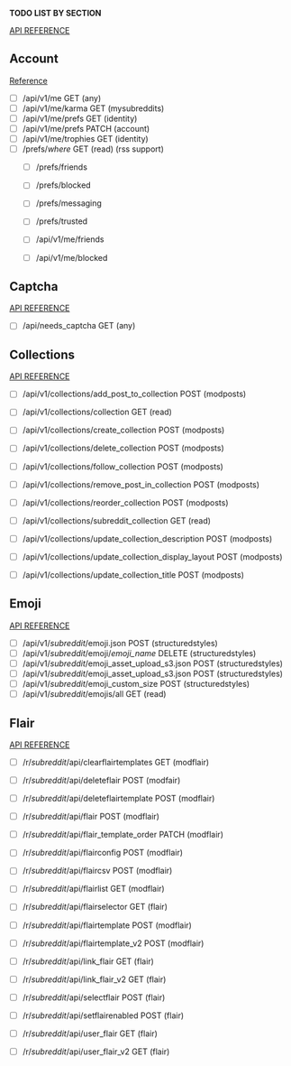 **TODO LIST BY SECTION**


[API REFERENCE](https://www.reddit.com/dev/api#section_account)

## Account

[Reference](https://www.reddit.com/dev/api#section_account)
- [ ] /api/v1/me GET (any)
- [ ] /api/v1/me/karma GET (mysubreddits)
- [ ] /api/v1/me/prefs GET (identity)
- [ ] /api/v1/me/prefs PATCH (account)
- [ ] /api/v1/me/trophies GET (identity)
- [ ] /prefs/_where_ GET (read) (rss support)
  - [ ] /prefs/friends
  - [ ] /prefs/blocked
  - [ ] /prefs/messaging
  - [ ] /prefs/trusted
  - [ ] /api/v1/me/friends 
  - [ ] /api/v1/me/blocked


## Captcha

[API REFERENCE](https://www.reddit.com/dev/api#section_captcha)

- [ ] /api/needs_captcha GET (any)


## Collections

[API REFERENCE](https://www.reddit.com/dev/api#section_collections)

- [ ] /api/v1/collections/add_post_to_collection POST (modposts)
- [ ] /api/v1/collections/collection GET (read)
- [ ] /api/v1/collections/create_collection POST (modposts)
- [ ] /api/v1/collections/delete_collection POST (modposts)
- [ ] /api/v1/collections/follow_collection POST (modposts)
- [ ] /api/v1/collections/remove_post_in_collection POST (modposts)
- [ ] /api/v1/collections/reorder_collection POST (modposts)
- [ ] /api/v1/collections/subreddit_collection GET (read)
- [ ] /api/v1/collections/update_collection_description POST (modposts)
- [ ] /api/v1/collections/update_collection_display_layout POST (modposts)
- [ ] /api/v1/collections/update_collection_title POST (modposts)


## Emoji

[API REFERENCE](https://www.reddit.com/dev/api#section_emoji)

- [ ] /api/v1/_subreddit_/emoji.json POST (structuredstyles)
- [ ] /api/v1/_subreddit_/emoji/_emoji_name_ DELETE (structuredstyles)
- [ ] /api/v1/_subreddit_/emoji_asset_upload_s3.json POST (structuredstyles)
- [ ] /api/v1/_subreddit_/emoji_asset_upload_s3.json POST (structuredstyles)
- [ ] /api/v1/_subreddit_/emoji_custom_size POST (structuredstyles)
- [ ] /api/v1/_subreddit_/emojis/all GET (read)

## Flair

[API REFERENCE](https://www.reddit.com/dev/api#section_flair)

- [ ] /r/_subreddit_/api/clearflairtemplates GET (modflair)
- [ ] /r/_subreddit_/api/deleteflair POST (modfair)
- [ ] /r/_subreddit_/api/deleteflairtemplate POST (modflair)
- [ ] /r/_subreddit_/api/flair POST (modflair)
- [ ] /r/_subreddit_/api/flair_template_order PATCH (modflair)
- [ ] /r/_subreddit_/api/flairconfig POST (modflair)
- [ ] /r/_subreddit_/api/flaircsv POST (modflair)
- [ ] /r/_subreddit_/api/flairlist GET (modflair)
- [ ] /r/_subreddit_/api/flairselector GET (flair)
- [ ] /r/_subreddit_/api/flairtemplate POST (modflair)
- [ ] /r/_subreddit_/api/flairtemplate_v2 POST (modflair)
- [ ] /r/_subreddit_/api/link_flair GET (flair)
- [ ] /r/_subreddit_/api/link_flair_v2 GET (flair)
- [ ] /r/_subreddit_/api/selectflair POST (flair)
- [ ] /r/_subreddit_/api/setflairenabled POST (flair)
- [ ] /r/_subreddit_/api/user_flair GET (flair)
- [ ] /r/_subreddit_/api/user_flair_v2 GET (flair)








